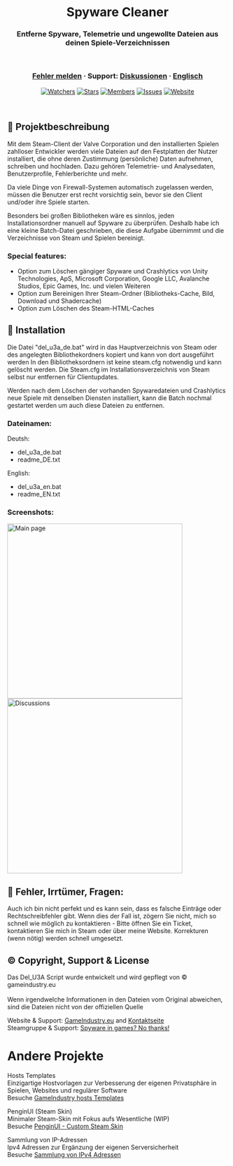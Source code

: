 <h1 align="center">Spyware Cleaner</h1>
<h3 align="center">Entferne Spyware, Telemetrie und ungewollte Dateien aus deinen Spiele-Verzeichnissen</h3>

<br />

<h3 align="center">
  <a href="https://github.com/KodoPengin/Del_U3A/issues">Fehler melden</a>
  <span> · </span>
  Support: <a href="https://github.com/KodoPengin/Del_U3A/discussions">Diskussionen</a>
  <span> · </span>
 <a href="../README.md">Englisch</a>
</h3>
 <p align="center">
    <a href="https://github.com/KodoPengin/Del_U3A/watchers"><img alt="Watchers" src="https://img.shields.io/github/watchers/KodoPengin/Del_U3A.svg?color=0088ff" /></a>
    <a href="https://github.com/KodoPengin/Del_U3A/stargazers"><img alt="Stars" src="https://img.shields.io/github/stars/KodoPengin/Del_U3A.svg?color=0088ff" /></a>
    <a href="https://github.com/KodoPengin/Del_U3A/network/members"><img alt="Members" src="https://img.shields.io/github/forks/KodoPengin/Del_U3A.svg?color=0088ff" /></a>
    <a href="https://github.com/KodoPengin/Del_U3A/issues"><img alt="Issues" src="https://img.shields.io/github/issues/KodoPengin/Del_U3A.svg?color=0088ff" /></a>
		<a href="https://gameindustry.eu"><img alt="Website" src="https://img.shields.io/badge/website-online-blue?url=https%3A%2F%2Fgameindustry.eu?color=0088ff" /></a>
  </p>
<br />

## 📝 Projektbeschreibung
Mit dem Steam-Client der Valve Corporation und den installierten Spielen zahlloser Entwickler werden viele Dateien auf den Festplatten der Nutzer installiert, die ohne deren Zustimmung (persönliche) Daten aufnehmen, schreiben und hochladen. Dazu gehören Telemetrie- und Analysedaten, Benutzerprofile, Fehlerberichte und mehr.

Da viele Dinge von Firewall-Systemen automatisch zugelassen werden, müssen die Benutzer erst recht vorsichtig sein, bevor sie den Client und/oder ihre Spiele starten.

Besonders bei großen Bibliotheken wäre es sinnlos, jeden Installationsordner manuell auf Spyware zu überprüfen. Deshalb habe ich eine kleine Batch-Datei geschrieben, die diese Aufgabe übernimmt und die Verzeichnisse von Steam und Spielen bereinigt.

### Special features:
- Option zum Löschen gängiger Spyware und Crashlytics von Unity Technologies, ApS, Microsoft Corporation, Google LLC, Avalanche Studios, Epic Games, Inc. und vielen Weiteren
- Option zum Bereinigen Ihrer Steam-Ordner (Bibliotheks-Cache, Bild, Download und Shadercache)
- Option zum Löschen des Steam-HTML-Caches

## 📖 Installation
Die Datei "del_u3a_de.bat" wird in das Hauptverzeichnis von Steam oder des angelegten Bibliothekordners kopiert und kann von dort ausgeführt werden
In den Bibliotheksordnern ist keine steam.cfg notwendig und kann gelöscht werden. Die Steam.cfg im Installationsverzeichnis von Steam selbst nur entfernen für Clientupdates.

Werden nach dem Löschen der vorhanden Spywaredateien und Crashlytics neue Spiele mit denselben Diensten installiert, kann die Batch nochmal gestartet werden um auch diese Dateien zu entfernen.

### Dateinamen:

Deutsh:
- del_u3a_de.bat
- readme_DE.txt

English:
- del_u3a_en.bat
- readme_EN.txt

### Screenshots:
<p float="left">
<img src="https://www.gameindustry.eu/images/git/del_U3A.webp" alt="Main page" width="400"">
<img src="https://www.gameindustry.eu/images/git/del_U3A_explorer.webp" alt="Discussions" width="400"">
</p>

## 🐞 Fehler, Irrtümer, Fragen:
Auch ich bin nicht perfekt und es kann sein, dass es falsche Einträge oder Rechtschreibfehler gibt. Wenn dies der Fall ist, zögern Sie nicht, mich so schnell wie möglich zu kontaktieren - Bitte öffnen Sie ein Ticket, kontaktieren Sie mich in Steam oder über meine Website. Korrekturen (wenn nötig) werden schnell umgesetzt.

## © Copyright, Support & License
Das Del_U3A Script wurde entwickelt und wird gepflegt von © gameindustry.eu<br><br>
Wenn irgendwelche Informationen in den Dateien vom Original abweichen, sind die Dateien nicht von der offiziellen Quelle

Website & Support: <a href="https://www.gameindustry.eu">GameIndustry.eu</a> and <a href="https://www.gameindustry.eu/u/kontakt/">Kontaktseite</a><br>
Steamgruppe & Support: <a href="https://steamcommunity.com/groups/penguindome/">Spyware in games? No thanks!</a>

# Andere Projekte
Hosts Templates<br>
Einzigartige Hostvorlagen zur Verbesserung der eigenen Privatsphäre in Spielen, Websites und regulärer Software<br>
Besuche <a href="https://github.com/KodoPengin/GameIndustry-hosts-Template">GameIndustry hosts Templates</a>

PenginUI (Steam Skin)<br>
Minimaler Steam-Skin mit Fokus aufs Wesentliche (WIP)<br>
Besuche <a href="https://github.com/KodoPengin/PenginUI">PenginUI - Custom Steam Skin</a>

Sammlung von IP-Adressen<br>
Ipv4 Adressen zur Ergänzung der eigenen Serversicherheit<br>
Besuche <a href="https://github.com/KodoPengin/Collection-of-IP-addresses">Sammlung von IPv4 Adressen</a>
